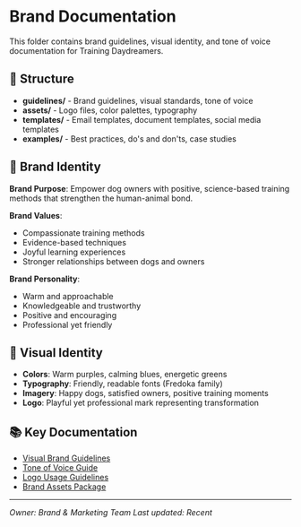 # Brand Documentation

This folder contains brand guidelines, visual identity, and tone of voice documentation for Training Daydreamers.

## 📁 Structure

- **guidelines/** - Brand guidelines, visual standards, tone of voice
- **assets/** - Logo files, color palettes, typography
- **templates/** - Email templates, document templates, social media templates
- **examples/** - Best practices, do's and don'ts, case studies

## 🎨 Brand Identity

**Brand Purpose**: Empower dog owners with positive, science-based training methods that strengthen the human-animal bond.

**Brand Values**:
- Compassionate training methods
- Evidence-based techniques
- Joyful learning experiences
- Stronger relationships between dogs and owners

**Brand Personality**:
- Warm and approachable
- Knowledgeable and trustworthy
- Positive and encouraging
- Professional yet friendly

## 🎯 Visual Identity

- **Colors**: Warm purples, calming blues, energetic greens
- **Typography**: Friendly, readable fonts (Fredoka family)
- **Imagery**: Happy dogs, satisfied owners, positive training moments
- **Logo**: Playful yet professional mark representing transformation

## 📚 Key Documentation

- [Visual Brand Guidelines](./guidelines/visual-identity.md)
- [Tone of Voice Guide](./guidelines/tone-of-voice.md)
- [Logo Usage Guidelines](./guidelines/logo-usage.md)
- [Brand Assets Package](./assets/brand-assets.zip)

---

*Owner: Brand & Marketing Team*
*Last updated: Recent*

